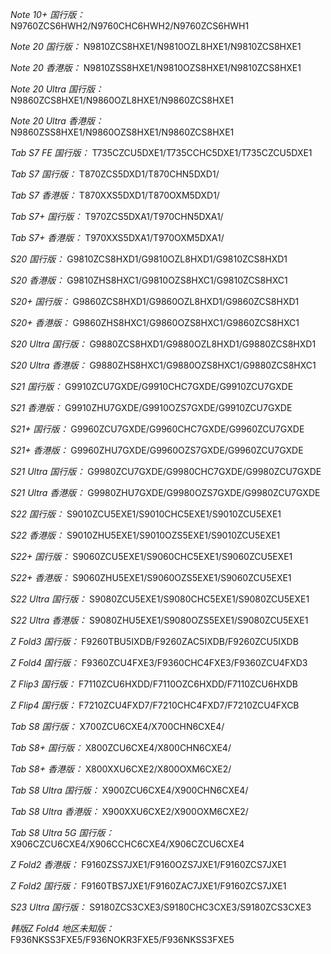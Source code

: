 *Note 10+ 国行版：*
N9760ZCS6HWH2/N9760CHC6HWH2/N9760ZCS6HWH1

*Note 20 国行版：*
N9810ZCS8HXE1/N9810OZL8HXE1/N9810ZCS8HXE1

*Note 20 香港版：*
N9810ZSS8HXE1/N9810OZS8HXE1/N9810ZCS8HXE1

*Note 20 Ultra 国行版：*
N9860ZCS8HXE1/N9860OZL8HXE1/N9860ZCS8HXE1

*Note 20 Ultra 香港版：*
N9860ZSS8HXE1/N9860OZS8HXE1/N9860ZCS8HXE1

*Tab S7 FE 国行版：*
T735CZCU5DXE1/T735CCHC5DXE1/T735CZCU5DXE1

*Tab S7 国行版：*
T870ZCS5DXD1/T870CHN5DXD1/

*Tab S7 香港版：*
T870XXS5DXD1/T870OXM5DXD1/

*Tab S7+ 国行版：*
T970ZCS5DXA1/T970CHN5DXA1/

*Tab S7+ 香港版：*
T970XXS5DXA1/T970OXM5DXA1/

*S20 国行版：*
G9810ZCS8HXD1/G9810OZL8HXD1/G9810ZCS8HXD1

*S20 香港版：*
G9810ZHS8HXC1/G9810OZS8HXC1/G9810ZCS8HXC1

*S20+ 国行版：*
G9860ZCS8HXD1/G9860OZL8HXD1/G9860ZCS8HXD1

*S20+ 香港版：*
G9860ZHS8HXC1/G9860OZS8HXC1/G9860ZCS8HXC1

*S20 Ultra 国行版：*
G9880ZCS8HXD1/G9880OZL8HXD1/G9880ZCS8HXD1

*S20 Ultra 香港版：*
G9880ZHS8HXC1/G9880OZS8HXC1/G9880ZCS8HXC1

*S21 国行版：*
G9910ZCU7GXDE/G9910CHC7GXDE/G9910ZCU7GXDE

*S21 香港版：*
G9910ZHU7GXDE/G9910OZS7GXDE/G9910ZCU7GXDE

*S21+ 国行版：*
G9960ZCU7GXDE/G9960CHC7GXDE/G9960ZCU7GXDE

*S21+ 香港版：*
G9960ZHU7GXDE/G9960OZS7GXDE/G9960ZCU7GXDE

*S21 Ultra 国行版：*
G9980ZCU7GXDE/G9980CHC7GXDE/G9980ZCU7GXDE

*S21 Ultra 香港版：*
G9980ZHU7GXDE/G9980OZS7GXDE/G9980ZCU7GXDE

*S22 国行版：*
S9010ZCU5EXE1/S9010CHC5EXE1/S9010ZCU5EXE1

*S22 香港版：*
S9010ZHU5EXE1/S9010OZS5EXE1/S9010ZCU5EXE1

*S22+ 国行版：*
S9060ZCU5EXE1/S9060CHC5EXE1/S9060ZCU5EXE1

*S22+ 香港版：*
S9060ZHU5EXE1/S9060OZS5EXE1/S9060ZCU5EXE1

*S22 Ultra 国行版：*
S9080ZCU5EXE1/S9080CHC5EXE1/S9080ZCU5EXE1

*S22 Ultra 香港版：*
S9080ZHU5EXE1/S9080OZS5EXE1/S9080ZCU5EXE1

*Z Fold3 国行版：*
F9260TBU5IXDB/F9260ZAC5IXDB/F9260ZCU5IXDB

*Z Fold4 国行版：*
F9360ZCU4FXE3/F9360CHC4FXE3/F9360ZCU4FXD3

*Z Flip3 国行版：*
F7110ZCU6HXDD/F7110OZC6HXDD/F7110ZCU6HXDB

*Z Flip4 国行版：*
F7210ZCU4FXD7/F7210CHC4FXD7/F7210ZCU4FXCB

*Tab S8 国行版：*
X700ZCU6CXE4/X700CHN6CXE4/

*Tab S8+ 国行版：*
X800ZCU6CXE4/X800CHN6CXE4/

*Tab S8+ 香港版：*
X800XXU6CXE2/X800OXM6CXE2/

*Tab S8 Ultra 国行版：*
X900ZCU6CXE4/X900CHN6CXE4/

*Tab S8 Ultra 香港版：*
X900XXU6CXE2/X900OXM6CXE2/

*Tab S8 Ultra 5G 国行版：*
X906CZCU6CXE4/X906CCHC6CXE4/X906CZCU6CXE4

*Z Fold2 香港版：*
F9160ZSS7JXE1/F9160OZS7JXE1/F9160ZCS7JXE1

*Z Fold2 国行版：*
F9160TBS7JXE1/F9160ZAC7JXE1/F9160ZCS7JXE1

*S23 Ultra 国行版：*
S9180ZCS3CXE3/S9180CHC3CXE3/S9180ZCS3CXE3

*韩版Z Fold4 地区未知版：*
F936NKSS3FXE5/F936NOKR3FXE5/F936NKSS3FXE5


